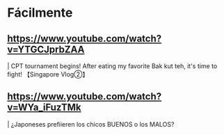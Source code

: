 # Fácilmente

## https://www.youtube.com/watch?v=YTGCJprbZAA
|  CPT tournament begins! After eating my favorite Bak kut teh, it's time to fight! 【Singapore Vlog②】 

## https://www.youtube.com/watch?v=WYa_iFuzTMk 
| ¿Japoneses prefiieren los chicos BUENOS o los MALOS? 
